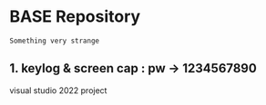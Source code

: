# BASE Repository
```
Something very strange
```
## 1. keylog & screen cap : pw -> 1234567890
visual studio 2022 project
